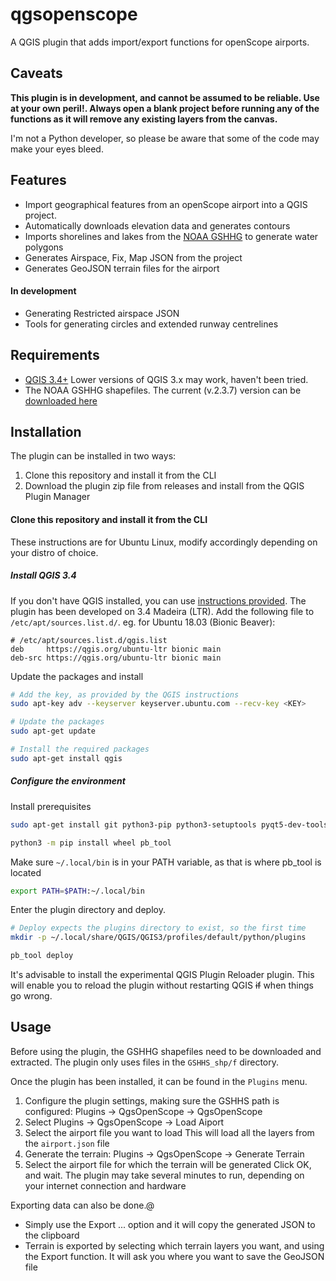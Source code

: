 # qgsopenscope
A QGIS plugin that adds import/export functions for openScope airports.

## Caveats
**This plugin is in development, and cannot be assumed to be reliable. Use at your own peril!. Always open a blank project before running any of the functions as it will remove any existing layers from the canvas.**

I'm not a Python developer, so please be aware that some of the code may make your eyes bleed.

## Features
* Import geographical features from an openScope airport into a QGIS project.
* Automatically downloads elevation data and generates contours
* Imports shorelines and lakes from the [NOAA GSHHG](https://www.ngdc.noaa.gov/mgg/shorelines/) to generate water polygons
* Generates Airspace, Fix, Map JSON from the project
* Generates GeoJSON terrain files for the airport

#### In development
* Generating Restricted airspace JSON
* Tools for generating circles and extended runway centrelines

## Requirements
* [QGIS 3.4+](https://qgis.org/en/site/) Lower versions of QGIS 3.x may work, haven't been tried.
* The NOAA GSHHG shapefiles. The current (v.2.3.7) version can be [downloaded here](https://www.ngdc.noaa.gov/mgg/shorelines/data/gshhg/latest/gshhg-shp-2.3.7.zip)


## Installation
The plugin can be installed in two ways:
1. Clone this repository and install it from the CLI
2. Download the plugin zip file from releases and install from the QGIS Plugin Manager

#### Clone this repository and install it from the CLI
These instructions are for Ubuntu Linux, modify accordingly depending on your distro of choice.

##### Install QGIS 3.4
If you don't have QGIS installed, you can use [instructions provided](https://qgis.org/en/site/forusers/download.html). The plugin has been developed on 3.4 Madeira (LTR). Add the following file to `/etc/apt/sources.list.d/`. eg. for Ubuntu 18.03 (Bionic Beaver):
```
# /etc/apt/sources.list.d/qgis.list
deb     https://qgis.org/ubuntu-ltr bionic main
deb-src https://qgis.org/ubuntu-ltr bionic main
```

Update the packages and install
``` bash
# Add the key, as provided by the QGIS instructions
sudo apt-key adv --keyserver keyserver.ubuntu.com --recv-key <KEY>

# Update the packages
sudo apt-get update

# Install the required packages
sudo apt-get install qgis
```

##### Configure the environment
Install prerequisites
``` bash
sudo apt-get install git python3-pip python3-setuptools pyqt5-dev-tools

python3 -m pip install wheel pb_tool
```
Make sure `~/.local/bin` is in your PATH variable, as that is where pb_tool is located
``` bash
export PATH=$PATH:~/.local/bin
```

Enter the plugin directory and deploy.
``` bash
# Deploy expects the plugins directory to exist, so the first time
mkdir -p ~/.local/share/QGIS/QGIS3/profiles/default/python/plugins

pb_tool deploy
```

It's advisable to install the experimental QGIS Plugin Reloader plugin. This will enable you to reload the plugin without restarting QGIS ~~if~~ when things go wrong.

## Usage
Before using the plugin, the GSHHG shapefiles need to be downloaded and extracted. The plugin only uses files in the `GSHHS_shp/f` directory.

Once the plugin has been installed, it can be found in the `Plugins` menu.
1. Configure the plugin settings, making sure the GSHHS path is configured:
Plugins -> QgsOpenScope -> QgsOpenScope
2. Select Plugins -> QgsOpenScope -> Load Aiport
3. Select the airport file you want to load
This will load all the layers from the `airport.json` file
3. Generate the terrain:
Plugins -> QgsOpenScope -> Generate Terrain
4. Select the airport file for which the terrain will be generated
Click OK, and wait. The plugin may take several minutes to run, depending on your internet connection and hardware

Exporting data can also be done.@
* Simply use the Export ... option and it will copy the generated JSON to the clipboard
* Terrain is exported by selecting which terrain layers you want, and using the Export function. It will ask you where you want to save the GeoJSON file
